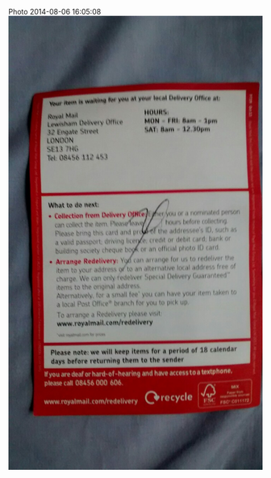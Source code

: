 <!--
title: Photo 2014-08-06 16:05:08
date: Wed Aug 06 2014 17:05:08 GMT+0100 (British Summer Time)
tags: wtf,serious,closing,1pm
-->
Photo 2014-08-06 16:05:08
![](93977952192-0.jpg)
